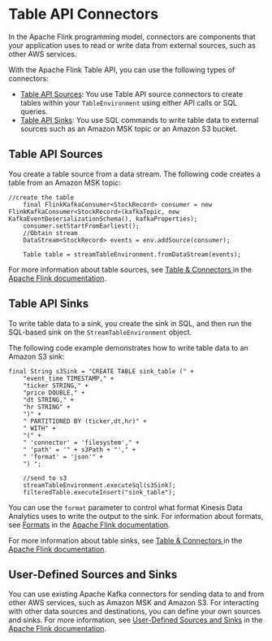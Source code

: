 # Table API Connectors<a name="how-table-connectors"></a>

In the Apache Flink programming model, connectors are components that your application uses to read or write data from external sources, such as other AWS services\.

With the Apache Flink Table API, you can use the following types of connectors:
+ [Table API Sources](#how-table-connectors-source): You use Table API source connectors to create tables within your `TableEnvironment` using either API calls or SQL queries\.
+ [Table API Sinks](#how-table-connectors-sink): You use SQL commands to write table data to external sources such as an Amazon MSK topic or an Amazon S3 bucket\.

## Table API Sources<a name="how-table-connectors-source"></a>

You create a table source from a data stream\. The following code creates a table from an Amazon MSK topic:

```
//create the table
    final FlinkKafkaConsumer<StockRecord> consumer = new FlinkKafkaConsumer<StockRecord>(kafkaTopic, new KafkaEventDeserializationSchema(), kafkaProperties);
    consumer.setStartFromEarliest();
    //Obtain stream
    DataStream<StockRecord> events = env.addSource(consumer);

    Table table = streamTableEnvironment.fromDataStream(events);
```

For more information about table sources, see [Table & Connectors ](https://ci.apache.org/projects/flink/flink-docs-release-1.11/dev/table/connectors/) in the [Apache Flink documentation](https://ci.apache.org/projects/flink/flink-docs-release-1.11/)\.

## Table API Sinks<a name="how-table-connectors-sink"></a>

To write table data to a sink, you create the sink in SQL, and then run the SQL\-based sink on the `StreamTableEnvironment` object\.

The following code example demonstrates how to write table data to an Amazon S3 sink:

```
final String s3Sink = "CREATE TABLE sink_table (" +
    "event_time TIMESTAMP," +
    "ticker STRING," +
    "price DOUBLE," +
    "dt STRING," +
    "hr STRING" +
    ")" +
    " PARTITIONED BY (ticker,dt,hr)" +
    " WITH" +
    "(" +
    " 'connector' = 'filesystem'," +
    " 'path' = '" + s3Path + "'," +
    " 'format' = 'json'" +
    ") ";

    //send to s3
    streamTableEnvironment.executeSql(s3Sink);
    filteredTable.executeInsert("sink_table");
```

 You can use the `format` parameter to control what format Kinesis Data Analytics uses to write the output to the sink\. For information about formats, see [ Formats](https://ci.apache.org/projects/flink/flink-docs-stable/dev/table/connect.html#formats) in the [Apache Flink documentation](https://ci.apache.org/projects/flink/flink-docs-stable/)\.

For more information about table sinks, see [Table & Connectors ](https://ci.apache.org/projects/flink/flink-docs-release-1.11/dev/table/connectors/) in the [Apache Flink documentation](https://ci.apache.org/projects/flink/flink-docs-release-1.11/)\.

## User\-Defined Sources and Sinks<a name="how-table-connectors-userdef"></a>

You can use existing Apache Kafka connectors for sending data to and from other AWS services, such as Amazon MSK and Amazon S3\. For interacting with other data sources and destinations, you can define your own sources and sinks\. For more information, see [ User\-Defined Sources and Sinks](https://ci.apache.org/projects/flink/flink-docs-release-1.11/dev/table/sourceSinks.html) in the [Apache Flink documentation](https://ci.apache.org/projects/flink/flink-docs-release-1.11/)\.